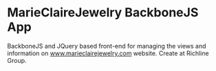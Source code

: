 # MarieClaireJewelry BackboneJS App

BackboneJS and JQuery based front-end for managing the views and information on www.marieclairejewelry.com website. Create at Richline Group.
